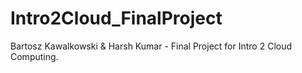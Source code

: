 # Intro2Cloud_FinalProject
Bartosz Kawalkowski &amp; Harsh Kumar - Final Project for Intro 2 Cloud Computing.
